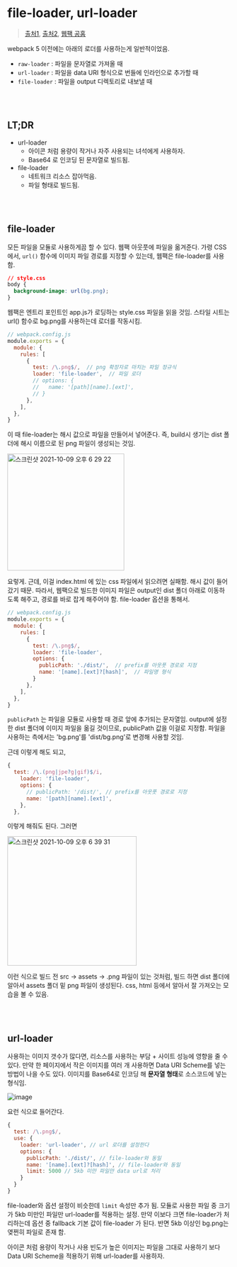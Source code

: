 # file-loader, url-loader

> [출처1](https://jeonghwan-kim.github.io/js/2017/05/22/webpack-file-loader.html), [출처2](https://jeonghwan-kim.github.io/series/2019/12/10/frontend-dev-env-webpack-basic.html), [웹팩 공홈](https://webpack.kr/guides/asset-modules/)

webpack 5 이전에는 아래의 로더를 사용하는게 일반적이었음.

- `raw-loader` : 파일을 문자열로 가져올 때
- `url-loader` : 파일을 data URI 형식으로 번들에 인라인으로 추가할 때
- `file-loader` : 파일을 output 디렉토리로 내보낼 때

<br/>

<br/>

## LT;DR

- url-loader
  - 아이콘 처럼 용량이 작거나 자주 사용되는 녀석에게 사용하자.
  - Base64 로 인코딩 된 문자열로 빌드됨.
- file-loader
  - 네트워크 리소스 잡아먹음.
  - 파일 형태로 빌드됨.

<br/>

<br/>

## file-loader

모든 파일을 모듈로 사용하게끔 할 수 있다. 웹팩 아웃풋에 파일을 옮겨준다. 가령 CSS에서, `url()` 함수에 이미지 파일 경로를 지정할 수 있는데, 웹팩은 file-loader를 사용함.

```css
// style.css
body {
  background-image: url(bg.png);
}
```

웹팩은 엔트리 포인트인 app.js가 로딩하는 style.css 파일을 읽을 것임. 스타일 시트는 url() 함수로 bg.png를 사용하는데 로더를 작동시킴.

```js
// webpack.config.js
module.exports = {
  module: {
    rules: [
      {
        test: /\.png$/,  // png 확장자로 마치는 파일 정규식
        loader: 'file-loader',  // 파일 로더
        // options: {
        //   name: '[path][name].[ext]',
        // }
      },
    ],
  },
}
```

이 때 file-loader는 해시 값으로 파일을 만들어서 넣어준다. 즉, build시 생기는 dist 폴더에 해시 이름으로 된 png 파일이 생성되는 것임.

<img width="264" alt="스크린샷 2021-10-09 오후 6 29 22" src="https://user-images.githubusercontent.com/59427983/136652713-f809c08b-6663-45fc-9243-3e6daac8f74c.png">

요렇게. 근데, 이걸 index.html 에 있는 css 파일에서 읽으려면 실패함. 해시 값이 들어갔기 때문. 따라서, 웹팩으로 빌드한 이미지 파일은 output인 dist 폴더 아래로 이동하도록 해주고, 경로를 바로 잡게 해주어야 함. file-loader 옵션을 통해서.

```js
// webpack.config.js
module.exports = {
  module: {
    rules: [
      {
        test: /\.png$/,
        loader: 'file-loader',
        options: {
          publicPath: './dist/',  // prefix를 아웃풋 경로로 지정
          name: '[name].[ext]?[hash]',  // 파일명 형식
        }
      },
    ],
  },
}
```

`publicPath` 는 파일을 모듈로 사용할 때 경로 앞에 추가되는 문자열임. output에 설정한 dist 폴더에 이미지 파일을 옮길 것이므로, publicPath 값을 이걸로 지정함. 파일을 사용하는 측에서는 'bg.png'를 'dist/bg.png'로 변경해 사용할 것임.

근데 이렇게 해도 되고,

```js
{
  test: /\.(png|jpe?g|gif)$/i,
    loader: 'file-loader',
    options: {
      // publicPath: '/dist/', // prefix를 아웃풋 경로로 지정
      name: '[path][name].[ext]',
    },
  },
```

이렇게 해줘도 된다. 그러면 

<img width="292" alt="스크린샷 2021-10-09 오후 6 39 31" src="https://user-images.githubusercontent.com/59427983/136653013-8a80ac05-6bc6-4126-a50e-bf54d50dbf8a.png">

이런 식으로 빌드 전 src -> assets -> .png 파일이 있는 것처럼, 빌드 하면 dist 폴더에 알아서 assets 폴더 밑 png 파일이 생성된다. css, html 등에서 알아서 잘 가져오는 모습을 볼 수 있음.

<br/>

<br/>

## url-loader

사용하는 이미지 갯수가 많다면, 리소스를 사용하는 부담 + 사이트 성능에 영향을 줄 수 있다. 만약 한 페이지에서 작은 이미지를 여러 개 사용하면 Data URI Scheme를 넣는 방법이 나을 수도 있다. 이미지를 Base64로 인코딩 해 **문자열 형태**로 소스코드에 넣는 형식임.

![image](https://user-images.githubusercontent.com/59427983/136653378-dc8a8135-2c9e-4af6-95f6-5ea6061da9b3.png)

요런 식으로 들어간다.

```js
{
  test: /\.png$/,
  use: {
    loader: 'url-loader', // url 로더를 설정한다
    options: {
      publicPath: './dist/', // file-loader와 동일
      name: '[name].[ext]?[hash]', // file-loader와 동일
      limit: 5000 // 5kb 미만 파일만 data url로 처리
    }
  }
}
```

file-loader와 옵션 설정이 비슷한데 `limit` 속성만 추가 됨. 모듈로 사용한 파일 중 크기가 5kb 미만인 파일만 url-loader를 적용하는 설정. 만약 이보다 크면 file-loader가 처리하는데 옵션 중 fallback 기본 값이 file-loader 가 된다. 반면 5kb 이상인 bg.png는 옂쩐히 파일로 존재 함.

아이콘 처럼 용량이 작거나 사용 빈도가 높은 이미지는 파일을 그대로 사용하기 보다 Data URI Scheme을 적용하기 위해 url-loader를 사용하자.